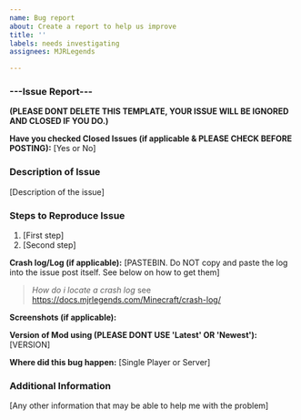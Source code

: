 ```yaml
---
name: Bug report
about: Create a report to help us improve
title: ''
labels: needs investigating
assignees: MJRLegends

---
```


### ---Issue Report---
**(PLEASE DONT DELETE THIS TEMPLATE, YOUR ISSUE WILL BE IGNORED AND CLOSED IF YOU DO.)**

**Have you checked Closed Issues (if applicable & PLEASE CHECK BEFORE POSTING):** [Yes or No]

### Description of Issue
[Description of the issue]

### Steps to Reproduce Issue
1. [First step]
2. [Second step]

**Crash log/Log (if applicable):** [PASTEBIN. Do NOT copy and paste the log into the issue post itself. See below on how to get them]
> *How do i locate a crash log* see https://docs.mjrlegends.com/Minecraft/crash-log/

**Screenshots (if applicable):** 

**Version of Mod using (PLEASE DONT USE 'Latest' OR 'Newest'):** [VERSION]

**Where did this bug happen:** [Single Player or Server]

### Additional Information
[Any other information that may be able to help me with the problem]
